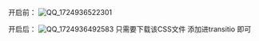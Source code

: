 开启前：
![QQ_1724936522301](https://github.com/user-attachments/assets/5044582e-eb72-4768-a714-6f190137541c)

开启后：
![QQ_1724936492583](https://github.com/user-attachments/assets/a70eded7-1a8a-4b29-92e9-bd692c037498)
只需要下载该CSS文件 添加进transitio 即可
